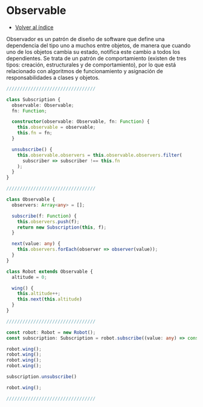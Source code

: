 # Observable

- [Volver al índice](../../README.md)

Observador es un patrón de diseño de software que define una dependencia del tipo uno a muchos entre objetos, de manera que cuando uno de los objetos cambia su estado, notifica este cambio a todos los dependientes. Se trata de un patrón de comportamiento (existen de tres tipos: creación, estructurales y de comportamiento), por lo que está relacionado con algoritmos de funcionamiento y asignación de responsabilidades a clases y objetos.

```typescript
/////////////////////////////////

class Subscription {
  observable: Observable;
  fn: Function;

  constructor(observable: Observable, fn: Function) {
    this.observable = observable;
    this.fn = fn;
  }

  unsubscribe() {
    this.observable.observers = this.observable.observers.filter(
      subscriber => subscriber !== this.fn
    );
  }
}

/////////////////////////////////

class Observable {
  observers: Array<any> = [];

  subscribe(f: Function) {
    this.observers.push(f);
    return new Subscription(this, f);
  }

  next(value: any) {
    this.observers.forEach(observer => observer(value));
  }
}

class Robot extends Observable {
  altitude = 0;

  wing() {
    this.altitude++;
    this.next(this.altitude)
  }
}

/////////////////////////////////

const robot: Robot = new Robot();
const subscription: Subscription = robot.subscribe((value: any) => console.log(value));

robot.wing();
robot.wing();
robot.wing();
robot.wing();

subscription.unsubscribe()

robot.wing();

/////////////////////////////////
```